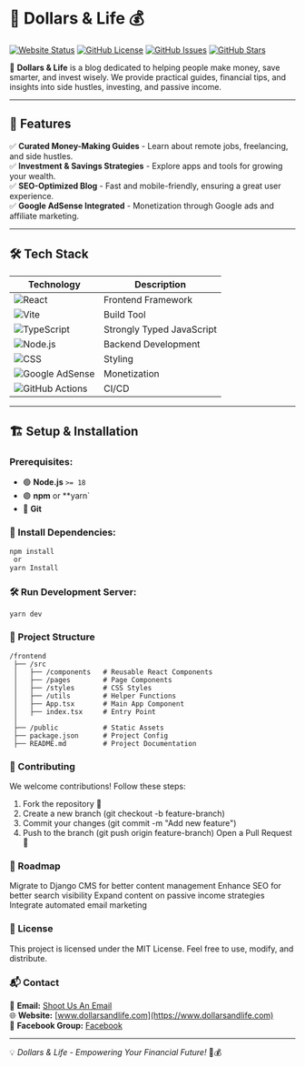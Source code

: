 # 🌟 Dollars & Life 💰

[![Website Status](https://img.shields.io/website?url=https%3A%2F%2Fdollarsandlife.com&label=Website)](https://www.dollarsandlife.com)
[![GitHub License](https://img.shields.io/github/license/xxTarekxx/dollarsandlife)](https://github.com/xxTarekxx/dollarsandlife/blob/main/LICENSE)
[![GitHub Issues](https://img.shields.io/github/issues/xxTarekxx/dollarsandlife)](https://github.com/xxTarekxx/dollarsandlife/issues)
[![GitHub Stars](https://img.shields.io/github/stars/xxTarekxx/dollarsandlife?style=social)](https://github.com/xxTarekxx/dollarsandlife/stargazers)

💸 **Dollars & Life** is a blog dedicated to helping people make money, save smarter, and invest wisely. We provide practical guides, financial tips, and insights into side hustles, investing, and passive income.

---

## 🚀 Features

✅ **Curated Money-Making Guides** - Learn about remote jobs, freelancing, and side hustles.  
✅ **Investment & Savings Strategies** - Explore apps and tools for growing your wealth.  
✅ **SEO-Optimized Blog** - Fast and mobile-friendly, ensuring a great user experience.  
✅ **Google AdSense Integrated** - Monetization through Google ads and affiliate marketing.  

---

## 🛠️ Tech Stack

| Technology  | Description |
|-------------|------------|
| ![React](https://img.shields.io/badge/-React-61DAFB?logo=react&logoColor=white&style=flat) | Frontend Framework |
| ![Vite](https://img.shields.io/badge/-Vite-646CFF?logo=vite&logoColor=white&style=flat) | Build Tool |
| ![TypeScript](https://img.shields.io/badge/-TypeScript-3178C6?logo=typescript&logoColor=white&style=flat) | Strongly Typed JavaScript |
| ![Node.js](https://img.shields.io/badge/-Node.js-339933?logo=node.js&logoColor=white&style=flat) | Backend Development |
| ![CSS](https://img.shields.io/badge/-CSS-1572B6?logo=css3&logoColor=white&style=flat) | Styling |
| ![Google AdSense](https://img.shields.io/badge/-Google%20AdSense-4285F4?logo=googleadsense&logoColor=white&style=flat) | Monetization |
| ![GitHub Actions](https://img.shields.io/badge/-GitHub%20Actions-2088FF?logo=githubactions&logoColor=white&style=flat) | CI/CD |

---

## 🏗️ Setup & Installation

### Prerequisites:
- 🟢 **Node.js** `>= 18`
- 🟣 **npm** or **yarn`
- 🔵 **Git**

### 🚀 Install Dependencies:
```bash
npm install
 or
yarn Install
```

### 🛠️ Run Development Server:
```
yarn dev
```

### 📌 Project Structure
```
/frontend
 ├── /src
 │   ├── /components   # Reusable React Components
 │   ├── /pages        # Page Components
 │   ├── /styles       # CSS Styles
 │   ├── /utils        # Helper Functions
 │   ├── App.tsx       # Main App Component
 │   ├── index.tsx     # Entry Point
 │
 ├── /public           # Static Assets
 ├── package.json      # Project Config
 ├── README.md         # Project Documentation
```
### 🤝 Contributing
   We welcome contributions! Follow these steps:

1. Fork the repository 🍴
2. Create a new branch (git checkout -b feature-branch)
3. Commit your changes (git commit -m "Add new feature")
4. Push to the branch (git push origin feature-branch)
Open a Pull Request 📩

### 🎯 Roadmap
 Migrate to Django CMS for better content management
 Enhance SEO for better search visibility
 Expand content on passive income strategies
 Integrate automated email marketing

### 📝 License
This project is licensed under the MIT License. Feel free to use, modify, and distribute.

### 📬 Contact

📧 **Email:** [Shoot Us An Email](mailto:contact@dollarsandlife.com)  
🌐 **Website:** [www.dollarsandlife.com](https://www.dollarsandlife.com)  
📘 **Facebook Group:** [Facebook](https://www.facebook.com/profile.php?id=61552256902083)  

---

💡 *Dollars & Life - Empowering Your Financial Future!* 🚀💰

